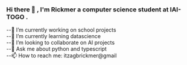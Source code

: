 ### Hi there 👋 , I'm Rickmer a computer science student at IAI-TOGO .
  
 --🔭 I’m currently working on school projects <br>
 --🌱 I’m currently learning  datascience <br>
 --👯 I’m looking to collaborate on AI projects <br>
 --💬 Ask me about python and typescript <br>
 --📫 How to reach me: itzagbrickmer@gmail

